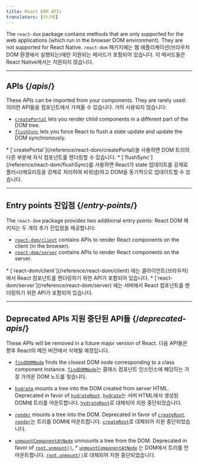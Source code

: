 ```yaml
---
title: React DOM APIs
translators: [이나령]
---
```


<Intro>

The `react-dom` package contains methods that are only supported for the web applications (which run in the browser DOM environment). They are not supported for React Native.
<Trans>`react-dom` 패키지에는 웹 애플리케이션(브라우저 DOM 환경에서 실행되는)에만 지원되는 메서드가 포함되어 있습니다. 이 메서드들은 React Native에서는 지원되지 않습니다.</Trans>

</Intro>

---

## APIs {/*apis*/}

These APIs can be imported from your components. They are rarely used:
<Trans>이러한 API들을 컴포넌트에서 가져올 수 있습니다. 거의 사용되지 않습니다:</Trans>

* [`createPortal`](/reference/react-dom/createPortal) lets you render child components in a different part of the DOM tree.
* [`flushSync`](/reference/react-dom/flushSync) lets you force React to flush a state update and update the DOM synchronously.
<TransBlock>
* [`createPortal`](/reference/react-dom/createPortal)을 사용하면 DOM 트리의 다른 부분에 자식 컴포넌트를 렌더링할 수 있습니다.
* [`flushSync`](/reference/react-dom/flushSync)를 사용하면 React가 state 업데이트를 강제로 플러시(메모리등을 강제로 처리하여 비워냄)하고 DOM을 동기적으로 업데이트할 수 있습니다.
</TransBlock>

---

## Entry points <Trans>진입점</Trans> {/*entry-points*/}

The `react-dom` package provides two additional entry points:
<Trans>React DOM 패키지는 두 개의 추가 진입점을 제공합니다:</Trans>

* [`react-dom/client`](/reference/react-dom/client) contains APIs to render React components on the client (in the browser).
* [`react-dom/server`](/reference/react-dom/server) contains APIs to render React components on the server.
<TransBlock>
* [`react-dom/client`](/reference/react-dom/client) 에는 클라이언트(브라우저)에서 React 컴포넌트를 렌더링하기 위한 API가 포함되어 있습니다.
* [`react-dom/server`](/reference/react-dom/server) 에는 서버에서 React 컴포넌트를 렌더링하기 위한 API가 포함되어 있습니다.
</TransBlock>

---

## Deprecated APIs <Trans>지원 중단된 API들</Trans> {/*deprecated-apis*/}

<Deprecated>

These APIs will be removed in a future major version of React.
<Trans>다음 API들은 향후 React의 메인 버전에서 삭제될 예정입니다.</Trans>

</Deprecated>

* [`findDOMNode`](/reference/react-dom/findDOMNode) finds the closest DOM node corresponding to a class component instance.
<Trans>[`findDOMNode`](/reference/react-dom/findDOMNode)는 클래스 컴포넌트 인스턴스에 해당하는 가장 가까운 DOM 노드를 찾습니다.</Trans>

* [`hydrate`](/reference/react-dom/hydrate) mounts a tree into the DOM created from server HTML. Deprecated in favor of [`hydrateRoot`](/reference/react-dom/client/hydrateRoot).
<Trans>[`hydrate`](/reference/react-dom/hydrate)는 서버 HTML에서 생성된 DOM에 트리를 마운트합니다. [`hydrateRoot`](/reference/react-dom/client/hydrateRoot)로 대체되어 지원 중단되었습니다.</Trans>

* [`render`](/reference/react-dom/render) mounts a tree into the DOM. Deprecated in favor of [`createRoot`](/reference/react-dom/client/createRoot).
<Trans>[`render`](/reference/react-dom/render)는 트리를 DOM에 마운트합니다. [`createRoot`](/reference/react-dom/client/createRoot)로 대체되어 지원 중단되었습니다.</Trans>

* [`unmountComponentAtNode`](/reference/react-dom/unmountComponentAtNode) unmounts a tree from the DOM. Deprecated in favor of [`root.unmount()`.](/reference/react-dom/client/createRoot#root-unmount)
<Trans>* [`unmountComponentAtNode`](/reference/react-dom/unmountComponentAtNode) 는 DOM에서 트리를 언마운트합니다. [`root.unmount()`](/reference/react-dom/client/createRoot#root-unmount)로 대체되어 지원 중단되었습니다.</Trans>

